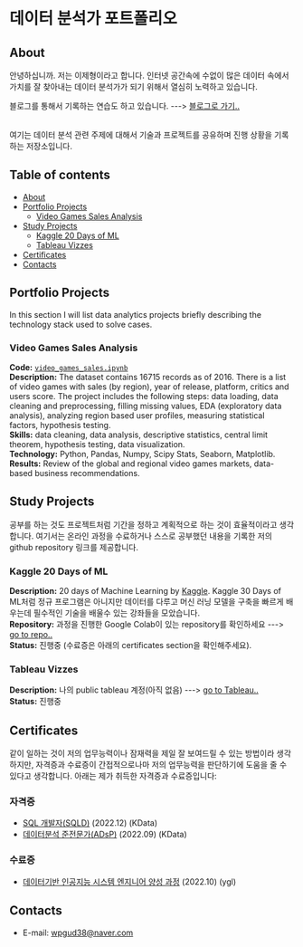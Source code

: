 # 데이터 분석가 포트폴리오

## About

안녕하십니까. 저는 이제형이라고 합니다.
인터넷 공간속에 수없이 많은 데이터 속에서 가치를 잘 찾아내는 데이터 분석가가 되기 위해서 열심히 노력하고 있습니다.

블로그를 통해서 기록하는 연습도 하고 있습니다. ---> [블로그로 가기..](https://velog.io/@wpgud38)    

<br>
여기는 데이터 분석 관련 주제에 대해서 기술과 프로젝트를 공유하며 진행 상황을 기록하는 저장소입니다.
<br>
  

## Table of contents
- [About](#about)
- [Portfolio Projects](#portfolio-projects)
	+ [Video Games Sales Analysis](#video-games-sales-analysis)
- [Study Projects](#study-projects)  
	+ [Kaggle 20 Days of ML](#kaggle-20-days-of-ml)
	+ [Tableau Vizzes](#tableau-vizzes)
- [Certificates](#certificates)
- [Contacts](#contacts)


## Portfolio Projects
In this section I will list data analytics projects briefly describing the technology stack used to solve cases.

### Video Games Sales Analysis
**Code:** [`video_games_sales.ipynb`](https://github.com/nktnlx/data_analysis_portfolio/blob/main/video_games_sales.ipynb)    
**Description:** The dataset contains 16715 records as of 2016. There is a list of video games with sales (by region), year of release, platform, critics and users score. The project includes the following steps: data loading, data cleaning and preprocessing, filling missing values, EDA (exploratory data analysis), analyzing region based user profiles, measuring statistical factors, hypothesis testing.  
**Skills:** data cleaning, data analysis, descriptive statistics, central limit theorem, hypothesis testing, data visualization.  
**Technology:** Python, Pandas, Numpy, Scipy Stats, Seaborn, Matplotlib.  
**Results:** Review of the global and regional video games markets, data-based business recommendations.  

## Study Projects
공부를 하는 것도 프로젝트처럼 기간을 정하고 계획적으로 하는 것이 효율적이라고 생각합니다. 여기서는 온라인 과정을 수료하거나 스스로 공부했던 내용을 기록한 저의 github repository 링크를 제공합니다.

### Kaggle 20 Days of ML
**Description:** 20 days of Machine Learning by [Kaggle](https://www.kaggle.com/learn/). Kaggle 30 Days of ML처럼 정규 프로그램은 아니지만 데이터를 다루고 머신 러닝 모델을 구축을 빠르게 배우는데 필수적인 기술을 배울수 있는 강좌들을 모았습니다.\
**Repository:** 과정을 진행한 Google Colab이 있는 repository를 확인하세요 ---> [go to repo..](https://github.com/nktnlx/kaggle_30_Days_of_ML)  
**Status:** 진행중 (수료증은 아래의 certificates section을 확인해주세요).

### Tableau Vizzes
**Description:** 나의 public tableau 계정(아직 없음) ---> [go to Tableau..]()  
**Status:** 진행중 

## Certificates
같이 일하는 것이 저의 업무능력이나 잠재력을 제일 잘 보여드릴 수 있는 방법이라 생각하지만, 자격증과 수료증이 간접적으로나마 저의 업무능력을 판단하기에 도움을 줄 수 있다고 생각합니다. 아래는 제가 취득한 자격증과 수료증입니다:
### 자격증
- [SQL 개발자(SQLD)](https://drive.google.com/file/d/) (2022.12) (KData)
- [데이터분석 준전문가(ADsP)](https://drive.google.com/file/d/) (2022.09) (KData)
### 수료증
- [데이터기반 인공지능 시스템 엔지니어 양성 과정](https://drive.google.com/file/d/) (2022.10) (ygl)

## Contacts
- E-mail: wpgud38@naver.com
